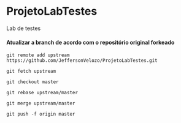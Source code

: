 # ProjetoLabTestes
Lab de testes

#### Atualizar a branch de acordo com o repositório original forkeado

	git remote add upstream https://github.com/JeffersonVelozo/ProjetoLabTestes.git

	git fetch upstream

	git checkout master

	git rebase upstream/master

	git merge upstream/master

	git push -f origin master

